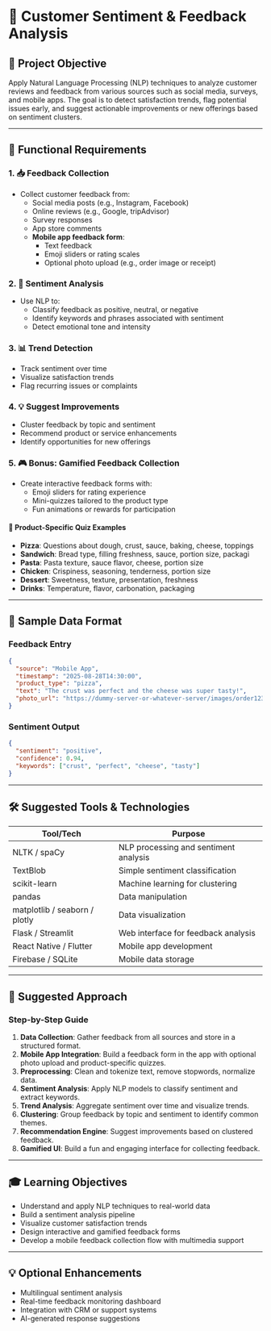 
# 🤖 Customer Sentiment & Feedback Analysis

## 🎯 Project Objective
Apply Natural Language Processing (NLP) techniques to analyze customer reviews and feedback from various sources such as social media, surveys, and mobile apps. 
The goal is to detect satisfaction trends, flag potential issues early, and suggest actionable improvements or new offerings based on sentiment clusters.

---

## 🧩 Functional Requirements

### 1. 📥 Feedback Collection
- Collect customer feedback from:
  - Social media posts (e.g., Instagram, Facebook)
  - Online reviews (e.g., Google, tripAdvisor)
  - Survey responses
  - App store comments
  - **Mobile app feedback form**:
    - Text feedback
    - Emoji sliders or rating scales
    - Optional photo upload (e.g., order image or receipt)

### 2. 🧠 Sentiment Analysis
- Use NLP to:
  - Classify feedback as positive, neutral, or negative
  - Identify keywords and phrases associated with sentiment
  - Detect emotional tone and intensity

### 3. 📊 Trend Detection
- Track sentiment over time
- Visualize satisfaction trends
- Flag recurring issues or complaints

### 4. 💡 Suggest Improvements
- Cluster feedback by topic and sentiment
- Recommend product or service enhancements
- Identify opportunities for new offerings

### 5. 🎮 Bonus: Gamified Feedback Collection
- Create interactive feedback forms with:
  - Emoji sliders for rating experience
  - Mini-quizzes tailored to the product type
  - Fun animations or rewards for participation

#### 🍕 Product-Specific Quiz Examples
- **Pizza**: Questions about dough, crust, sauce, baking, cheese, toppings
- **Sandwich**: Bread type, filling freshness, sauce, portion size, packagi
- **Pasta**: Pasta texture, sauce flavor, cheese, portion size
- **Chicken**: Crispiness, seasoning, tenderness, portion size
- **Dessert**: Sweetness, texture, presentation, freshness
- **Drinks**: Temperature, flavor, carbonation, packaging

---

## 🧪 Sample Data Format

### Feedback Entry
```json
{
  "source": "Mobile App",
  "timestamp": "2025-08-28T14:30:00",
  "product_type": "pizza",
  "text": "The crust was perfect and the cheese was super tasty!",
  "photo_url": "https://dummy-server-or-whatever-server/images/order123.jpg"
}
```

### Sentiment Output
```json
{
  "sentiment": "positive",
  "confidence": 0.94,
  "keywords": ["crust", "perfect", "cheese", "tasty"]
}
```

---

## 🛠 Suggested Tools & Technologies

| Tool/Tech        				| Purpose                                  |
|-------------------------------|------------------------------------------|
| NLTK / spaCy     				| NLP processing and sentiment analysis    |
| TextBlob         				| Simple sentiment classification          |
| scikit-learn     				| Machine learning for clustering          |
| pandas           				| Data manipulation                        |
| matplotlib / seaborn / plotly | Data visualization                       |
| Flask / Streamlit				| Web interface for feedback analysis      |
| React Native / Flutter 		| Mobile app development            	   |
| Firebase / SQLite				| Mobile data storage                      |

---

## 🧠 Suggested Approach

### Step-by-Step Guide
1. **Data Collection**: Gather feedback from all sources and store in a structured format.
2. **Mobile App Integration**: Build a feedback form in the app with optional photo upload and product-specific quizzes.
3. **Preprocessing**: Clean and tokenize text, remove stopwords, normalize data.
4. **Sentiment Analysis**: Apply NLP models to classify sentiment and extract keywords.
5. **Trend Analysis**: Aggregate sentiment over time and visualize trends.
6. **Clustering**: Group feedback by topic and sentiment to identify common themes.
7. **Recommendation Engine**: Suggest improvements based on clustered feedback.
8. **Gamified UI**: Build a fun and engaging interface for collecting feedback.

---

## 🎓 Learning Objectives
- Understand and apply NLP techniques to real-world data
- Build a sentiment analysis pipeline
- Visualize customer satisfaction trends
- Design interactive and gamified feedback forms
- Develop a mobile feedback collection flow with multimedia support

---

## 💡 Optional Enhancements
- Multilingual sentiment analysis
- Real-time feedback monitoring dashboard
- Integration with CRM or support systems
- AI-generated response suggestions

